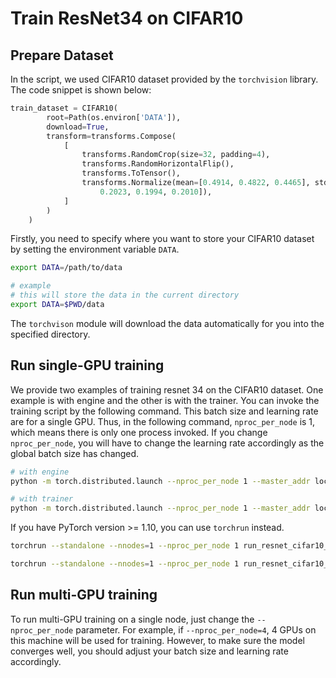 # Train ResNet34 on CIFAR10

## Prepare Dataset

In the script, we used CIFAR10 dataset provided by the `torchvision` library. The code snippet is shown below:

```python
train_dataset = CIFAR10(
        root=Path(os.environ['DATA']),
        download=True,
        transform=transforms.Compose(
            [
                transforms.RandomCrop(size=32, padding=4),
                transforms.RandomHorizontalFlip(),
                transforms.ToTensor(),
                transforms.Normalize(mean=[0.4914, 0.4822, 0.4465], std=[
                    0.2023, 0.1994, 0.2010]),
            ]
        )
    )
```

Firstly, you need to specify where you want to store your CIFAR10 dataset by setting the environment variable `DATA`. 

```bash
export DATA=/path/to/data

# example
# this will store the data in the current directory
export DATA=$PWD/data
```

The `torchvison` module will download the data automatically for you into the specified directory.


## Run single-GPU training

We provide two examples of training resnet 34 on the CIFAR10 dataset. One example is with engine and the other is 
with the trainer. You can invoke the training script by the following command. This batch size and learning rate 
are for a single GPU. Thus, in the following command, `nproc_per_node` is 1, which means there is only one process 
invoked. If you change `nproc_per_node`, you will have to change the learning rate accordingly as the global batch
size has changed.

```bash
# with engine
python -m torch.distributed.launch --nproc_per_node 1 --master_addr localhost --master_port 29500  run_resnet_cifar10_with_engine.py

# with trainer
python -m torch.distributed.launch --nproc_per_node 1 --master_addr localhost --master_port 29500 run_resnet_cifar10_with_trainer.py
```

If you have PyTorch version >= 1.10, you can use `torchrun` instead.

```bash
torchrun --standalone --nnodes=1 --nproc_per_node 1 run_resnet_cifar10_with_engine.py

torchrun --standalone --nnodes=1 --nproc_per_node 1 run_resnet_cifar10_with_trainer.py
```

## Run multi-GPU training

To run multi-GPU training on a single node, just change the `--nproc_per_node` parameter. For example, if `--nproc_per_node=4`, 4 GPUs on this machine will be
used for training. However, to make sure the model converges well, you should adjust your batch size and learning rate accordingly.